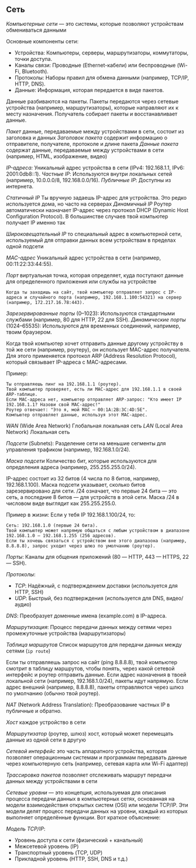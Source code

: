 ## Сеть


*Компьютерные сети* — это системы, которые позволяют устройствам обмениваться данными

Основные компоненты сети:
- Устройства: Компьютеры, серверы, маршрутизаторы, коммутаторы, точки доступа.
- Каналы связи: Проводные (Ethernet-кабели) или беспроводные (Wi-Fi, Bluetooth).
- Протоколы: Наборы правил для обмена данными (например, TCP/IP, HTTP, DNS).
- Данные: Информация, которая передается в виде пакетов.

Данные разбиваются на пакеты. Пакеты передаются через сетевые устройства
(например, маршрутизаторы), которые направляют их к месту назначения.
Получатель собирает пакеты и восстанавливает данные.

*Пакет* данные, передаваемые между устройствами в сети, состоит из заголовка и данных
*Заголовок пакета* содержит информацию о отправителе, получателе, протоколе и длине пакета
*Данные пакета* содержат данные, передаваемые между устройствами в сети (например, HTML, изображение, видео)

*IP-адреса:* Уникальный адрес устройства в сети (IPv4: 192.168.1.1, IPv6: 2001:0db8::1).
*Частные IP*: Используются внутри локальных сетей (например, 10.0.0.0/8, 192.168.0.0/16).
*Публичные IP*: Доступны из интернета.

*Статичный IP* Ты вручную задаешь IP-адрес для устройства. Это редко используется дома, но часто на серверах
*Динамичный IP* Роутер автоматически назначает IP-адрес через протокол DHCP (Dynamic Host Configuration Protocol). В большинстве случаев твой компьютер получает IP именно так

*Широковещательный IP* то специальный адрес в компьютерной сети, используемый для отправки данных всем устройствам в пределах одной подсети

*MAC-адрес* Уникальный адрес устройства в сети (например, 00:11:22:33:44:55).

*Порт* виртуальная точка, которая определяет, куда поступают данные для определенного приложения или службы на устройстве

    Когда ты заходишь на сайт, твой компьютер отправляет запрос с IP-адреса и случайного порта (например, 192.168.1.100:54321) на сервер (например, 172.217.16.78:443).

*Зарезервированные порты* (0–1023): Используются стандартными службами (например, 80 для HTTP, 22 для SSH).
*Динамические порты* (1024–65535): Используются для временных соединений, например, твоим браузером.

Когда твой компьютер хочет отправить данные другому устройству в той же сети (например, роутеру),
он использует MAC-адрес получателя. Для этого применяется протокол ARP (Address Resolution Protocol),
который связывает IP-адреса с MAC-адресами.

Пример:

    Ты отправляешь пинг на 192.168.1.1 (роутер).
    Твой компьютер проверяет, есть ли MAC-адрес для 192.168.1.1 в своей ARP-таблице.
    Если MAC-адреса нет, компьютер отправляет ARP-запрос: "Кто имеет IP 192.168.1.1? Назови свой MAC-адрес!"
    Роутер отвечает: "Это я, мой MAC — 00:1A:2B:3C:4D:5E".
    Компьютер отправляет данные, используя этот MAC-адрес.

*WAN* (Wide Area Network) Глобальная локальная сеть 
*LAN* (Local Area Network) Локальная сеть

*Подсети* (Subnets): Разделение сети на меньшие сегменты для управления трафиком (например, 192.168.1.0/24).

*Маска подсети* Количество бит, которые используются для определения адреса (например, 255.255.255.0/24).

IP-адрес состоит из 32 битов (4 числа по 8 битов, например, 192.168.1.100). Маска подсети указывает, сколько битов зарезервировано для сети.
/24 означает, что первые 24 бита — это сеть, а последние 8 битов — для устройств в этой сети.
Маска /24 в числовом виде выглядит как 255.255.255.0.

Пример в жизни:
Если у тебя IP 192.168.1.100/24, то:

    Сеть: 192.168.1.0 (первые 24 бита).
    Твой компьютер может напрямую общаться с любым устройством в диапазоне 192.168.1.0 — 192.168.1.255 (256 адресов).
    Если ты хочешь связаться с устройством вне этого диапазона (например, 8.8.8.8), запрос уходит через шлюз по умолчанию (роутер).

*Порты*: Каналы для общения приложений (80 — HTTP, 443 — HTTPS, 22 — SSH).

*Протоколы*:
- *TCP*: Надёжный, с подтверждением доставки (используется для HTTP, SSH)
- *UDP*: Быстрый, без подтверждения (используется для DNS, видео/аудио)

*DNS*: Преобразует доменные имена (example.com) в IP-адреса.

*Маршрутизация*: Процесс передачи данных между сетями через промежуточные устройства (маршрутизаторы)

*Таблица маршрутов* Список маршрутов для передачи данных между сетями (`ip route`)

Если ты отправляешь запрос на сайт (ping 8.8.8.8), твой компьютер смотрит в таблицу маршрутов,
чтобы понять, через какой сетевой интерфейс и роутер отправить данные. Если адрес назначения
в твоей локальной сети (например, 192.168.1.0/24), пакеты идут напрямую. Если адрес внешний
(например, 8.8.8.8), пакеты отправляются через шлюз по умолчанию (обычно твой роутер).

*NAT* (Network Address Translation): Преобразование частных IP в публичные и обратно.

*Хост* каждое устройство в сети

*Маршрутизатор* (роутер, шлюз) хост, который может перемещать данные из одной сети в другую

*Сетевой интерфейс* это часть аппаратного устройства, которая позволяет операционным системам и программам передавать данные через компьютерную сеть
(например, сетевая карта или Wi-Fi адаптер)

*Трассировка пакетов* позволяет отслеживать маршрут передачи данных между устройствами в сети

*Сетевые уровни* — это концепция, используемая для описания процесса передачи данных в компьютерных сетях,
основанная на модели взаимодействия открытых систем (OSI) или модели TCP/IP. Эти модели делят процесс
передачи данных на уровни, каждый из которых выполняет определённые функции. Вот краткое объяснение:

*Модель TCP/IP*:
- Уровень доступа к сети (физический + канальный)
- Межсетевой уровень (IP)
- Транспортный уровень (TCP, UDP)
- Прикладной уровень (HTTP, SSH, DNS и т.д.)
